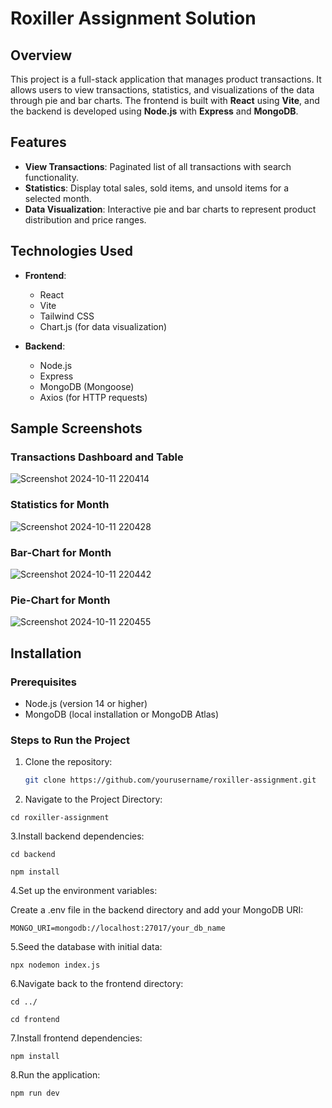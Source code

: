# Roxiller Assignment Solution

## Overview

This project is a full-stack application that manages product transactions. It allows users to view transactions, statistics, and visualizations of the data through pie and bar charts. The frontend is built with **React** using **Vite**, and the backend is developed using **Node.js** with **Express** and **MongoDB**.

## Features

- **View Transactions**: Paginated list of all transactions with search functionality.
- **Statistics**: Display total sales, sold items, and unsold items for a selected month.
- **Data Visualization**: Interactive pie and bar charts to represent product distribution and price ranges.

## Technologies Used

- **Frontend**: 
  - React
  - Vite
  - Tailwind CSS
  - Chart.js (for data visualization)
  
- **Backend**:
  - Node.js
  - Express
  - MongoDB (Mongoose)
  - Axios (for HTTP requests)

## Sample Screenshots

### Transactions Dashboard and Table

![Screenshot 2024-10-11 220414](https://github.com/user-attachments/assets/f29e8e36-77e1-44c3-8c21-0a59d53811d1)

### Statistics for Month

![Screenshot 2024-10-11 220428](https://github.com/user-attachments/assets/77896952-eddc-4e9a-ae85-2cdfc8775afc)

### Bar-Chart for Month

![Screenshot 2024-10-11 220442](https://github.com/user-attachments/assets/007edcad-ce63-41d3-97c0-54d065785aa3)

### Pie-Chart for Month

![Screenshot 2024-10-11 220455](https://github.com/user-attachments/assets/b2e19175-1817-47bc-9e3a-c9737f5f460b)



## Installation

### Prerequisites

- Node.js (version 14 or higher)
- MongoDB (local installation or MongoDB Atlas)

### Steps to Run the Project

1. Clone the repository:

   ```bash
   git clone https://github.com/yourusername/roxiller-assignment.git

2. Navigate to the Project Directory:

  ```cd roxiller-assignment```

3.Install backend dependencies:
  
  ```cd backend```
  
  ```npm install```

4.Set up the environment variables:

Create a .env file in the backend directory and add your MongoDB URI:

  ```MONGO_URI=mongodb://localhost:27017/your_db_name```

5.Seed the database with initial data:
  
  ```npx nodemon index.js```

6.Navigate back to the frontend directory:
  
  ```cd ../```

  `cd frontend`
  

7.Install frontend dependencies:

```npm install```

8.Run the application:

`npm run dev`

